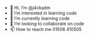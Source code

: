 - 👋 Hi, I’m @j4ckadm
- 👀 I’m interested in learning code
- 🌱 I’m currently learning code
- 💞️ I’m looking to collaborate on code
- 📫 How to reach me 01506 410505

<!---
j4ckadm/j4ckadm is a ✨ special ✨ repository because its `README.md` (this file) appears on your GitHub profile.
You can click the Preview link to take a look at your changes.
--->

